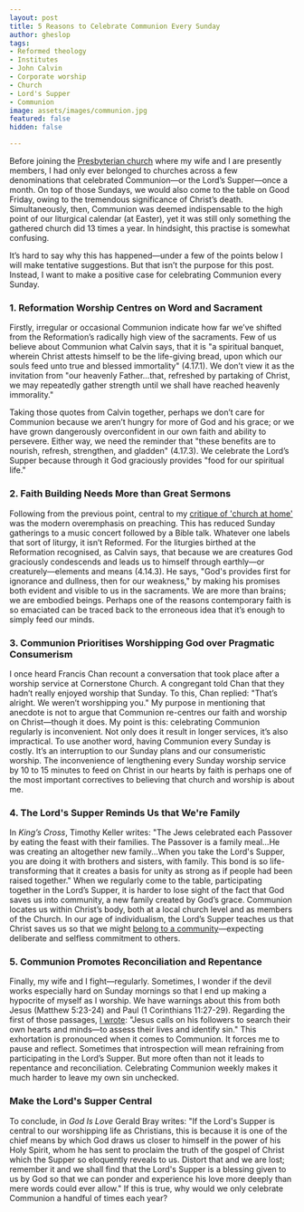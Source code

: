 ```yaml
---
layout: post
title: 5 Reasons to Celebrate Communion Every Sunday
author: gheslop
tags:
- Reformed theology
- Institutes
- John Calvin
- Corporate worship
- Church
- Lord's Supper
- Communion
image: assets/images/communion.jpg
featured: false
hidden: false

---
```

Before joining the [Presbyterian church](https://www.hopecity.co.za "Hope City Presbyterian") where my wife and I are presently members, I had only ever belonged to churches across a few denominations that celebrated Communion—or the Lord’s Supper—once a month. On top of those Sundays, we would also come to the table on Good Friday, owing to the tremendous significance of Christ’s death. Simultaneously, then, Communion was deemed indispensable to the high point of our liturgical calendar (at Easter), yet it was still only something the gathered church did 13 times a year. In hindsight, this practise is somewhat confusing.

It’s hard to say why this has happened—under a few of the points below I will make tentative suggestions. But that isn’t the purpose for this post. Instead, I want to make a positive case for celebrating Communion every Sunday.

### 1. Reformation Worship Centres on Word and Sacrament

Firstly, irregular or occasional Communion indicate how far we’ve shifted from the Reformation’s radically high view of the sacraments. Few of us believe about Communion what Calvin says, that it is "a spiritual banquet, wherein Christ attests himself to be the life-giving bread, upon which our souls feed unto true and blessed immortality" (4.17.1). We don’t view it as the invitation from "our heavenly Father…that, refreshed by partaking of Christ, we may repeatedly gather strength until we shall have reached heavenly immorality."

Taking those quotes from Calvin together, perhaps we don’t care for Communion because we aren’t hungry for more of God and his grace; or we have grown dangerously overconfident in our own faith and ability to persevere. Either way, we need the reminder that "these benefits are to nourish, refresh, strengthen, and gladden" (4.17.3). We celebrate the Lord’s Supper because through it God graciously provides "food for our spiritual life."

### 2. Faith Building Needs More than Great Sermons

Following from the previous point, central to my [critique of 'church at home'](https://rekindle.co.za/content/2020-04-13-church-at-home-a-conclusion "'Church at Home'") was the modern overemphasis on preaching. This has reduced Sunday gatherings to a music concert followed by a Bible talk. Whatever one labels that sort of liturgy, it isn’t Reformed. For the liturgies birthed at the Reformation recognised, as Calvin says, that because we are creatures God graciously condescends and leads us to himself through earthly—or creaturely—elements and means (4.14.3). He says, "God's provides first for ignorance and dullness, then for our weakness," by making his promises both evident and visible to us in the sacraments. We are more than brains; we are embodied beings. Perhaps one of the reasons contemporary faith is so emaciated can be traced back to the erroneous idea that it’s enough to simply feed our minds.

### 3. Communion Prioritises Worshipping God over Pragmatic Consumerism

I once heard Francis Chan recount a conversation that took place after a worship service at Cornerstone Church. A congregant told Chan that they hadn’t really enjoyed worship that Sunday. To this, Chan replied: "That’s alright. We weren’t worshipping you." My purpose in mentioning that anecdote is not to argue that Communion re-centres our faith and worship on Christ—though it does. My point is this: celebrating Communion regularly is inconvenient. Not only does it result in longer services, it’s also impractical. To use another word, having Communion every Sunday is costly. It’s an interruption to our Sunday plans and our consumeristic worship. The inconvenience of lengthening every Sunday worship service by 10 to 15 minutes to feed on Christ in our hearts by faith is perhaps one of the most important correctives to believing that church and worship is about me.

### 4. The Lord's Supper Reminds Us that We're Family

In _King’s Cross_, Timothy Keller writes: "The Jews celebrated each Passover by eating the feast with their families. The Passover is a family meal...He was creating an altogether new family...When you take the Lord's Supper, you are doing it with brothers and sisters, with family. This bond is so life-transforming that it creates a basis for unity as strong as if people had been raised together." When we regularly come to the table, participating together in the Lord’s Supper, it is harder to lose sight of the fact that God saves us into community, a new family created by God’s grace. Communion locates us within Christ’s body, both at a local church level and as members of the Church. In our age of individualism, the Lord’s Supper teaches us that Christ saves us so that we might [belong to a community](https://africa.thegospelcoalition.org/article/can-christian-not-churchgoer/ "Must Christians Go to Church?")—expecting deliberate and selfless commitment to others.

### 5. Communion Promotes Reconciliation and Repentance

Finally, my wife and I fight—regularly. Sometimes, I wonder if the devil works especially hard on Sunday mornings so that I end up making a hypocrite of myself as I worship. We have warnings about this from both Jesus (Matthew 5:23-24) and Paul (1 Corinthians 11:27-29). Regarding the first of those passages, [I wrote](https://rekindle.co.za/content/2021-01-21-don-t-wait-for-the-rebuke-repent-of-your-sin "Don't Wait for the Rebuke"): "Jesus calls on his followers to search their own hearts and minds—to assess their lives and identify sin." This exhortation is pronounced when it comes to Communion. It forces me to pause and reflect. Sometimes that introspection will mean refraining from participating in the Lord’s Supper. But more often than not it leads to repentance and reconciliation. Celebrating Communion weekly makes it much harder to leave my own sin unchecked.

### Make the Lord's Supper Central

To conclude, in _God Is Love_ Gerald Bray writes: "If the Lord's Supper is central to our worshipping life as Christians, this is because it is one of the chief means by which God draws us closer to himself in the power of his Holy Spirit, whom he has sent to proclaim the truth of the gospel of Christ which the Supper so eloquently reveals to us. Distort that and we are lost; remember it and we shall find that the Lord's Supper is a blessing given to us by God so that we can ponder and experience his love more deeply than mere words could ever allow." If this is true, why would we only celebrate Communion a handful of times each year?